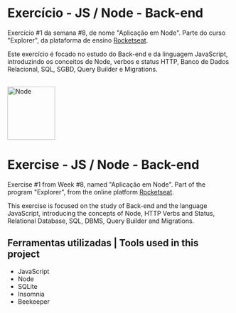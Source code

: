 # Exercício - JS / Node - Back-end

Exercício #1 da semana #8, de nome "Aplicação em Node". Parte do curso "Explorer", da plataforma de ensino [Rocketseat](https://rocketseat.com.br/).

Este exercício é focado no estudo do Back-end e da linguagem JavaScript, 
introduzindo os conceitos de Node, verbos e status HTTP, Banco de Dados Relacional, SQL, SGBD, Query Builder e Migrations.

<br>
  <img width="107" height="120" alt="Node" src="https://github.com/user-attachments/assets/27b5c7d2-deb3-4228-859f-49da7529ad97" />
<br>

# Exercise - JS / Node - Back-end

Exercise #1 from Week #8, named "Aplicação em Node". Part of the program "Explorer", from the online platform [Rocketseat](https://rocketseat.com.br/).

This exercise is focused on the study of Back-end and the language JavaScript,
introducing the concepts of Node, HTTP Verbs and Status, Relational Database, SQL, DBMS, Query Builder and Migrations.


## Ferramentas utilizadas | Tools used in this project

- JavaScript
- Node
- SQLite
- Insomnia
- Beekeeper
